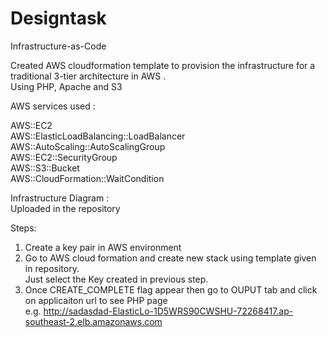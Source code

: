 # Designtask
Infrastructure-as-Code  

Created AWS cloudformation template to provision the infrastructure for a traditional 3-tier architecture in AWS .   
Using PHP, Apache and S3 

AWS services used :   

AWS::EC2  
AWS::ElasticLoadBalancing::LoadBalancer  
AWS::AutoScaling::AutoScalingGroup  
AWS::EC2::SecurityGroup  
AWS::S3::Bucket  
AWS::CloudFormation::WaitCondition  

Infrastructure Diagram :  
Uploaded in the repository  

Steps:  
1. Create a key pair in AWS environment
2. Go to AWS cloud formation and create new stack using template given in repository.   
Just select the Key created in previous step.  
3. Once CREATE_COMPLETE flag appear then go to OUPUT tab and click on applicaiton url to see PHP page    
e.g. http://sadasdad-ElasticLo-1D5WRS90CWSHU-72268417.ap-southeast-2.elb.amazonaws.com



